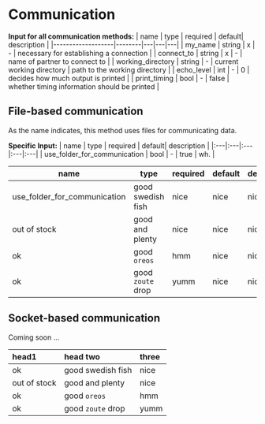 # Communication

**Input for all communication methods:**
| name | type | required | default| description |
|-------------------|--------|---|---|---|
| my_name           | string | x | - | necessary for establishing a connection |
| connect_to        | string | x | - | name of partner to connect to |
| working_directory | string | - | current working directory | path to the working directory |
| echo_level        | int    | - | 0 | decides how much output is printed |
| print_timing      | bool   | - | false | whether timing information should be printed |


## File-based communication
As the name indicates, this method uses files for communicating data.

**Specific Input:**
| name | type | required | default| description |
|:---|:---|:---|:---|:---|
| use_folder_for_communication | bool | - | true | wh. |

| name | type | required | default| description |
|---|---|---|---|---|
| use_folder_for_communication           | good swedish fish | nice  | nice  | nice  |
| out of stock | good and plenty   | nice  | nice  | nice  |
| ok           | good `oreos`      | hmm   | nice  | nice  |
| ok           | good `zoute` drop | yumm  | nice  | nice  |



## Socket-based communication
Coming soon ...

| head1        | head two          | three |
|:-------------|:-------------|:------|
| ok           | good swedish fish | nice  |
| out of stock | good and plenty   | nice  |
| ok           | good `oreos`      | hmm   |
| ok           | good `zoute` drop | yumm  |
